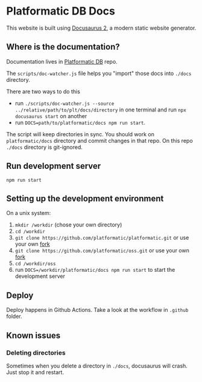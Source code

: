 # Platformatic DB Docs

This website is built using [Docusaurus 2](https://docusaurus.io/), a modern static website generator.

## Where is the documentation?

Documentation lives in [Platformatic DB](https://github.com/platformatic/platformatic/tree/main/docs) repo.

The `scripts/doc-watcher.js` file helps you "import" those docs into `./docs` directory.

There are two ways to do this
  - run `./scripts/doc-watcher.js --source ../relative/path/to/plt/docs/directory` in one terminal and run `npx docusaurus start` on another
  - run `DOCS=path/to/platformatic/docs npm run start`.

The script will keep directories in sync. You should work on `platformatic/docs` directory and commit changes in that repo. On this repo `./docs` directory is git-ignored.

## Run development server

`npm run start`

## Setting up the development environment

On a unix system:

1. `mkdir /workdir` (chose your own directory)
1. `cd /workdir`
1. `git clone https://github.com/platformatic/platformatic.git` or use your own [fork](https://docs.github.com/en/get-started/quickstart/fork-a-repo)
1. `git clone https://github.com/platformatic/oss.git` or use your own [fork](https://docs.github.com/en/get-started/quickstart/fork-a-repo)
1. `cd /workdir/oss`
1. run `DOCS=/workdir/platformatic/docs npm run start` to start the development server

## Deploy

Deploy happens in Github Actions. Take a look at the workflow in `.github` folder.

## Known issues

### Deleting directories

Sometimes when you delete a directory in `./docs`, docusaurus will crash. Just stop it and restart.
